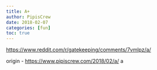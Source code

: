 ```yaml
---
title: A+
author: PipisCrew
date: 2018-02-07
categories: [fun]
toc: true
---
```


https://www.reddit.com/r/gatekeeping/comments/7vmlpz/a/

origin - https://www.pipiscrew.com/2018/02/a/ a